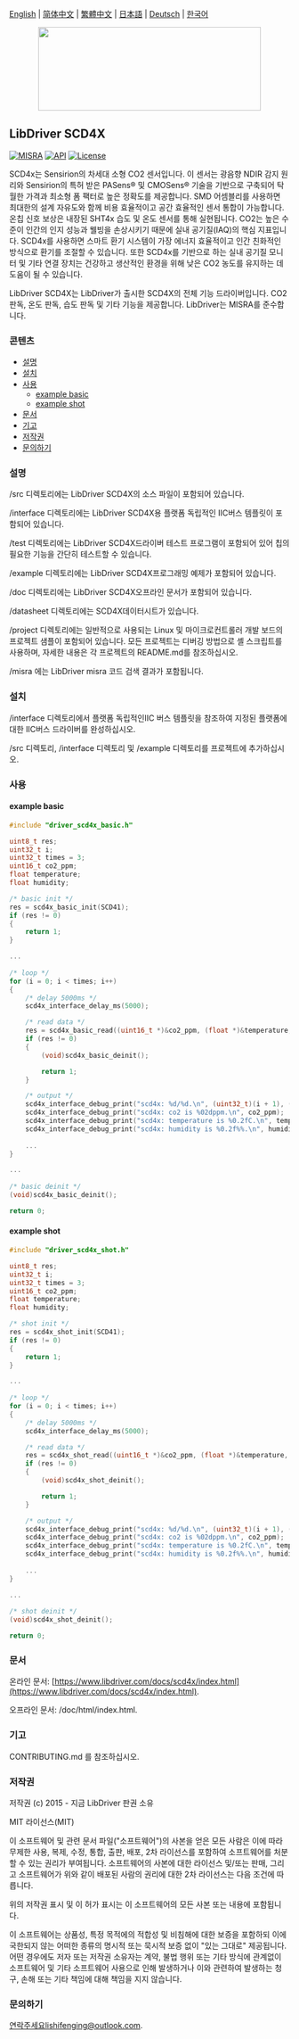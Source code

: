 [English](/README.md) | [ 简体中文](/README_zh-Hans.md) | [繁體中文](/README_zh-Hant.md) | [日本語](/README_ja.md) | [Deutsch](/README_de.md) | [한국어](/README_ko.md)

<div align=center>
<img src="/doc/image/logo.svg" width="400" height="150"/>
</div>

## LibDriver SCD4X

[![MISRA](https://img.shields.io/badge/misra-compliant-brightgreen.svg)](/misra/README.md) [![API](https://img.shields.io/badge/api-reference-blue.svg)](https://www.libdriver.com/docs/scd4x/index.html) [![License](https://img.shields.io/badge/license-MIT-brightgreen.svg)](/LICENSE)

SCD4x는 Sensirion의 차세대 소형 CO2 센서입니다. 이 센서는 광음향 NDIR 감지 원리와 Sensirion의 특허 받은 PASens® 및 CMOSens® 기술을 기반으로 구축되어 탁월한 가격과 최소형 폼 팩터로 높은 정확도를 제공합니다. SMD 어셈블리를 사용하면 최대한의 설계 자유도와 함께 비용 효율적이고 공간 효율적인 센서 통합이 가능합니다. 온칩 신호 보상은 내장된 SHT4x 습도 및 온도 센서를 통해 실현됩니다. CO2는 높은 수준이 인간의 인지 성능과 웰빙을 손상시키기 때문에 실내 공기질(IAQ)의 핵심 지표입니다. SCD4x를 사용하면 스마트 환기 시스템이 가장 에너지 효율적이고 인간 친화적인 방식으로 환기를 조절할 수 있습니다. 또한 SCD4x를 기반으로 하는 실내 공기질 모니터 및 기타 연결 장치는 건강하고 생산적인 환경을 위해 낮은 CO2 농도를 유지하는 데 도움이 될 수 있습니다.

LibDriver SCD4X는 LibDriver가 출시한 SCD4X의 전체 기능 드라이버입니다. CO2 판독, 온도 판독, 습도 판독 및 기타 기능을 제공합니다. LibDriver는 MISRA를 준수합니다.

### 콘텐츠

  - [설명](#설명)
  - [설치](#설치)
  - [사용](#사용)
    - [example basic](#example-basic)
    - [example shot](#example-shot)
  - [문서](#문서)
  - [기고](#기고)
  - [저작권](#저작권)
  - [문의하기](#문의하기)

### 설명

/src 디렉토리에는 LibDriver SCD4X의 소스 파일이 포함되어 있습니다.

/interface 디렉토리에는 LibDriver SCD4X용 플랫폼 독립적인 IIC버스 템플릿이 포함되어 있습니다.

/test 디렉토리에는 LibDriver SCD4X드라이버 테스트 프로그램이 포함되어 있어 칩의 필요한 기능을 간단히 테스트할 수 있습니다.

/example 디렉토리에는 LibDriver SCD4X프로그래밍 예제가 포함되어 있습니다.

/doc 디렉토리에는 LibDriver SCD4X오프라인 문서가 포함되어 있습니다.

/datasheet 디렉토리에는 SCD4X데이터시트가 있습니다.

/project 디렉토리에는 일반적으로 사용되는 Linux 및 마이크로컨트롤러 개발 보드의 프로젝트 샘플이 포함되어 있습니다. 모든 프로젝트는 디버깅 방법으로 셸 스크립트를 사용하며, 자세한 내용은 각 프로젝트의 README.md를 참조하십시오.

/misra 에는 LibDriver misra 코드 검색 결과가 포함됩니다.

### 설치

/interface 디렉토리에서 플랫폼 독립적인IIC 버스 템플릿을 참조하여 지정된 플랫폼에 대한 IIC버스 드라이버를 완성하십시오.

/src 디렉토리, /interface 디렉토리 및 /example 디렉토리를 프로젝트에 추가하십시오.

### 사용

#### example basic

```C
#include "driver_scd4x_basic.h"

uint8_t res;
uint32_t i;
uint32_t times = 3;
uint16_t co2_ppm;
float temperature;
float humidity;

/* basic init */
res = scd4x_basic_init(SCD41);
if (res != 0)
{
    return 1;
}

...
    
/* loop */
for (i = 0; i < times; i++)
{
    /* delay 5000ms */
    scd4x_interface_delay_ms(5000);

    /* read data */
    res = scd4x_basic_read((uint16_t *)&co2_ppm, (float *)&temperature, (float *)&humidity);
    if (res != 0)
    {
        (void)scd4x_basic_deinit();

        return 1;
    }

    /* output */
    scd4x_interface_debug_print("scd4x: %d/%d.\n", (uint32_t)(i + 1), (uint32_t)times);
    scd4x_interface_debug_print("scd4x: co2 is %02dppm.\n", co2_ppm);
    scd4x_interface_debug_print("scd4x: temperature is %0.2fC.\n", temperature);
    scd4x_interface_debug_print("scd4x: humidity is %0.2f%%.\n", humidity);
    
    ...
}

...
    
/* basic deinit */
(void)scd4x_basic_deinit();

return 0;
```
#### example shot

```C
#include "driver_scd4x_shot.h"

uint8_t res;
uint32_t i;
uint32_t times = 3;
uint16_t co2_ppm;
float temperature;
float humidity;

/* shot init */
res = scd4x_shot_init(SCD41);
if (res != 0)
{
    return 1;
}

...
    
/* loop */
for (i = 0; i < times; i++)
{
    /* delay 5000ms */
    scd4x_interface_delay_ms(5000);

    /* read data */
    res = scd4x_shot_read((uint16_t *)&co2_ppm, (float *)&temperature, (float *)&humidity);
    if (res != 0)
    {
        (void)scd4x_shot_deinit();

        return 1;
    }

    /* output */
    scd4x_interface_debug_print("scd4x: %d/%d.\n", (uint32_t)(i + 1), (uint32_t)times);
    scd4x_interface_debug_print("scd4x: co2 is %02dppm.\n", co2_ppm);
    scd4x_interface_debug_print("scd4x: temperature is %0.2fC.\n", temperature);
    scd4x_interface_debug_print("scd4x: humidity is %0.2f%%.\n", humidity);
    
    ...
}

...
    
/* shot deinit */
(void)scd4x_shot_deinit();

return 0;
```
### 문서

온라인 문서: [https://www.libdriver.com/docs/scd4x/index.html](https://www.libdriver.com/docs/scd4x/index.html).

오프라인 문서: /doc/html/index.html.

### 기고

CONTRIBUTING.md 를 참조하십시오.

### 저작권

저작권 (c) 2015 - 지금 LibDriver 판권 소유

MIT 라이선스(MIT)

이 소프트웨어 및 관련 문서 파일("소프트웨어")의 사본을 얻은 모든 사람은 이에 따라 무제한 사용, 복제, 수정, 통합, 출판, 배포, 2차 라이선스를 포함하여 소프트웨어를 처분할 수 있는 권리가 부여됩니다. 소프트웨어의 사본에 대한 라이선스 및/또는 판매, 그리고 소프트웨어가 위와 같이 배포된 사람의 권리에 대한 2차 라이선스는 다음 조건에 따릅니다.

위의 저작권 표시 및 이 허가 표시는 이 소프트웨어의 모든 사본 또는 내용에 포함됩니다.

이 소프트웨어는 상품성, 특정 목적에의 적합성 및 비침해에 대한 보증을 포함하되 이에 국한되지 않는 어떠한 종류의 명시적 또는 묵시적 보증 없이 "있는 그대로" 제공됩니다. 어떤 경우에도 저자 또는 저작권 소유자는 계약, 불법 행위 또는 기타 방식에 관계없이 소프트웨어 및 기타 소프트웨어 사용으로 인해 발생하거나 이와 관련하여 발생하는 청구, 손해 또는 기타 책임에 대해 책임을 지지 않습니다.

### 문의하기

연락주세요lishifenging@outlook.com.